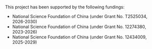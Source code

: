 This project has been supported by the following fundings:

* National Science Foundation of China (under Grant No. T2525034, 2026-2030)
* National Science Foundation of China (under Grant No. 12274380, 2023-2026)
* National Science Foundation of China (under Grant No. 12434009, 2025-2029)
